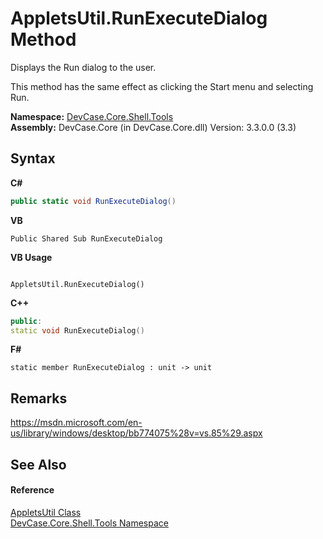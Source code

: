 # AppletsUtil.RunExecuteDialog Method 
 

Displays the Run dialog to the user. 

 This method has the same effect as clicking the Start menu and selecting Run.

**Namespace:**&nbsp;<a href="N_DevCase_Core_Shell_Tools">DevCase.Core.Shell.Tools</a><br />**Assembly:**&nbsp;DevCase.Core (in DevCase.Core.dll) Version: 3.3.0.0 (3.3)

## Syntax

**C#**<br />
``` C#
public static void RunExecuteDialog()
```

**VB**<br />
``` VB
Public Shared Sub RunExecuteDialog
```

**VB Usage**<br />
``` VB Usage

AppletsUtil.RunExecuteDialog()
```

**C++**<br />
``` C++
public:
static void RunExecuteDialog()
```

**F#**<br />
``` F#
static member RunExecuteDialog : unit -> unit 

```


## Remarks
<a href="https://msdn.microsoft.com/en-us/library/windows/desktop/bb774075%28v=vs.85%29.aspx" target="_blank">https://msdn.microsoft.com/en-us/library/windows/desktop/bb774075%28v=vs.85%29.aspx</a>

## See Also


#### Reference
<a href="T_DevCase_Core_Shell_Tools_AppletsUtil">AppletsUtil Class</a><br /><a href="N_DevCase_Core_Shell_Tools">DevCase.Core.Shell.Tools Namespace</a><br />